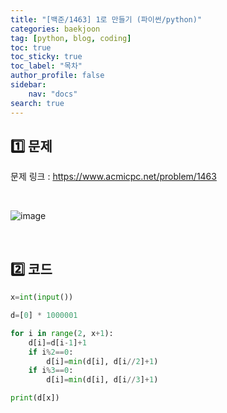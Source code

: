 ```yaml
---
title: "[백준/1463] 1로 만들기 (파이썬/python)"
categories: baekjoon
tag: [python, blog, coding]
toc: true
toc_sticky: true
toc_label: "목차"
author_profile: false
sidebar:
    nav: "docs"
search: true
---
```


## 1️⃣ 문제

문제 링크 : <a href="https://www.acmicpc.net/problem/1463" target="_blank">https://www.acmicpc.net/problem/1463</a>

<br/>

![image](https://user-images.githubusercontent.com/52556486/180926713-ca39369b-fd36-4f01-b77b-f35218f1ff4b.png)

<br/>

## 2️⃣ 코드

```python
x=int(input())

d=[0] * 1000001

for i in range(2, x+1):
    d[i]=d[i-1]+1
    if i%2==0:
        d[i]=min(d[i], d[i//2]+1)
    if i%3==0:
        d[i]=min(d[i], d[i//3]+1)

print(d[x])
```